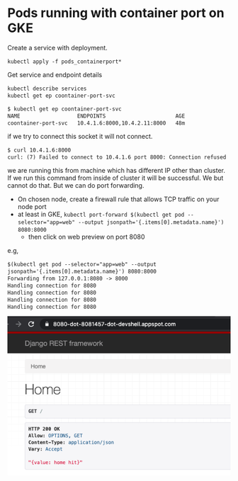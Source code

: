 # Pods running with container port on GKE

Create a service with deployment.
```
kubectl apply -f pods_containerport*
```

Get service and endpoint details 
```
kubectl describe services 
kubectl get ep coontainer-port-svc
```

```
$ kubectl get ep coontainer-port-svc
NAME                  ENDPOINTS                      AGE
coontainer-port-svc   10.4.1.6:8000,10.4.2.11:8000   48m
```

if we try to connect this socket it will not connect.
```
$ curl 10.4.1.6:8000
curl: (7) Failed to connect to 10.4.1.6 port 8000: Connection refused
```

we are running this from machine which has different IP other than cluster. If we run this command from inside of cluster it will be successful.
We but cannot do that.
But we can do port forwarding.

 - On chosen node, create a firewall rule that allows TCP traffic on your node port
 - at least in GKE, `kubectl port-forward $(kubectl get pod --selector="app=web" --output jsonpath='{.items[0].metadata.name}') 8080:8000`
   - then click on web preview on port 8080

e.g,
```
$(kubectl get pod --selector="app=web" --output jsonpath='{.items[0].metadata.name}') 8080:8000
Forwarding from 127.0.0.1:8080 -> 8000
Handling connection for 8080
Handling connection for 8080
Handling connection for 8080
Handling connection for 8080
```

![web preview on 8080](./8080.png)
